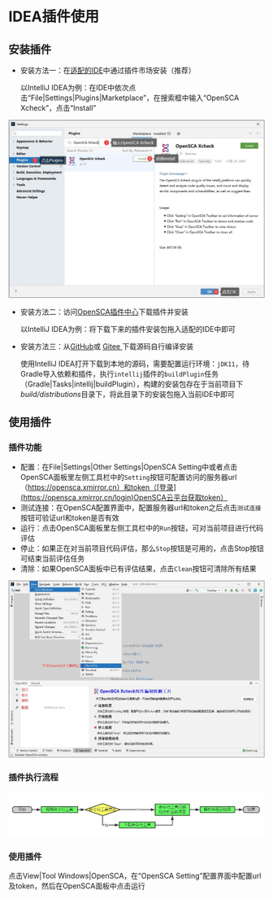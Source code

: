 

# IDEA插件使用

## 安装插件

- 安装方法一：在[适配的IDE](https://plugins.jetbrains.com/plugin/18246-opensca-xcheck#:~:text=Code%20tools%2C%20Security-,Product%20Compatibility,-Determined%20by%20plugin)中通过插件市场安装（推荐）

  以IntelliJ IDEA为例：在IDE中依次点击“File|Settings|Plugins|Marketplace”，在搜索框中输入“OpenSCA Xcheck”，点击“Install”

<img src="./assets/idea/xcheck_marketplace.jpg" alt="安装插件" />

- 安装方法二：访问[OpenSCA插件中心](https://opensca.xmirror.cn/pages/plug-in)下载插件并安装

  以IntelliJ IDEA为例：将下载下来的插件安装包拖入适配的IDE中即可

- 安装方法三：从[GitHub](https://github.com/XmirrorSecurity/OpenSCA-intellij-plugin)或 [Gitee ](https://gitee.com/XmirrorSecurity/OpenSCA-intellij-plugin)下载源码自行编译安装

  使用IntelliJ IDEA打开下载到本地的源码，需要配置运行环境：`jDK11`，待Gradle导入依赖和插件，执行`intellij`插件的`buildPlugin`任务（Gradle|Tasks|intellij|buildPlugin），构建的安装包存在于当前项目下*build/distributions*目录下，将此目录下的安装包拖入当前IDE中即可

## 使用插件

### 插件功能

- 配置：在File|Settings|Other Settings|OpenSCA Setting中或者点击OpenSCA面板里左侧工具栏中的`Setting`按钮可配置访问的服务器url（https://opensca.xmirror.cn）和token（[登录](https://opensca.xmirror.cn/login)OpenSCA云平台获取token）
- 测试连接：在OpenSCA配置界面中，配置服务器url和token之后点击`测试连接`按钮可验证url和token是否有效
- 运行：点击OpenSCA面板里左侧工具栏中的`Run`按钮，可对当前项目进行代码评估
- 停止：如果正在对当前项目代码评估，那么`Stop`按钮是可用的，点击Stop按钮可结束当前评估任务
- 清除：如果OpenSCA面板中已有评估结果，点击`Clean`按钮可清除所有结果

<img src="./assets/idea/xcheck_function.jpg" alt="配置" />

### 插件执行流程

<img src="./assets/idea/xcheck_process.jpg" alt="插件执行流程" />

### 使用插件

点击View|Tool Windows|OpenSCA，在“OpenSCA Setting”配置界面中配置url及token，然后在OpenSCA面板中点击运行